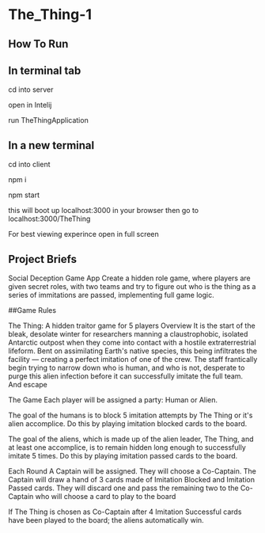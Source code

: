 # The_Thing-1

## How To Run


## In terminal tab



cd into server

open in Intelij

run TheThingApplication

## In a new terminal

cd into client

npm i 

npm start

this will boot up localhost:3000 in your browser
then go to localhost:3000/TheThing

For best viewing experince open in full screen


## Project Briefs



Social Deception Game App
Create a hidden role game, where players are given secret roles, with two teams and try to figure out who is the thing as a series of immitations are passed, implementing full game logic. 

##Game Rules

The Thing: A hidden traitor game for 5 players
Overview
It is the start of the bleak, desolate winter for researchers manning a claustrophobic, isolated Antarctic outpost when they come into contact with a hostile extraterrestrial lifeform. Bent on assimilating Earth's native species, this being infiltrates the facility — creating a perfect imitation of one of the crew. The staff frantically begin trying to narrow down who is human, and who is not, desperate to purge this alien infection before it can successfully imitate the full team.
And escape

The Game
Each player will be assigned a party: Human or Alien.

The goal of the humans is to block 5 imitation attempts by The Thing or it's alien accomplice.
Do this by playing imitation blocked cards to the board.

The goal of the aliens, which is made up of the alien leader, The Thing, and at least one accomplice, is to remain hidden long enough to successfully imitate 5 times.
Do this by playing imitation passed cards to the board.

Each Round
A Captain will be assigned. They will choose a Co-Captain.
The Captain will draw a hand of 3 cards made of Imitation Blocked and Imitation Passed cards.
They will discard one and pass the remaining two to the Co-Captain who will choose a card to play to the board

If The Thing is chosen as Co-Captain after 4 Imitation Successful cards have been played to the board;
the aliens automatically win.
